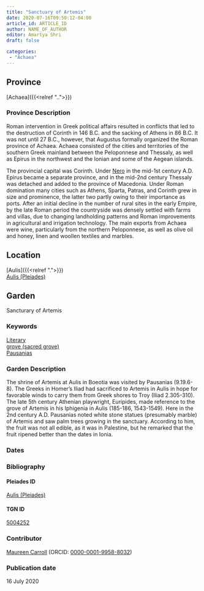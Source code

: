 ```yaml
---
title: "Sanctuary of Artemis"
date: 2020-07-16T09:50:12-04:00
article_id: ARTICLE_ID
author: NAME_OF_AUTHOR
editor: Amartya Shri
draft: false

categories:
 - "Achaea"
---
```


## Province

[Achaea]({{<relref "..">}})

### Province Description

Roman intervention in Greek political affairs resulted in conflicts that led to the destruction of Corinth in 146 B.C. and the sacking of Athens in 86 B.C. It was not until 27 B.C., however, that Augustus formally organized the Roman province of Achaea. Achaea consisted of the cities and territories of the southern Greek mainland between the Peloponnese and Thessaly, as well as Epirus in the northwest and the Ionian and some of the Aegean islands.

The provincial capital was Corinth. Under [Nero](link) in the mid-1st century A.D. Epirus became a separate province, and in the mid-2nd century Thessaly was detached and added to the province of Macedonia. Under Roman domination many cities such as Athens, Sparta, Patras, and Corinth grew in size and prominence, the latter two partly owing to their importance as ports.  After an initial decline in the number of rural sites in the early Empire, by the late Roman period the countryside was densely settled with farms and villas, due to changing landholding patterns and Roman improvements in agricultural and irrigation technology. The main exports from Achaea were wine, particularly from the northern Peloponnese, as well as olive oil and honey, linen and woollen textiles and marbles.

## Location

[Aulis]({{<relref ".">}}) \
[Aulis (Pleiades)](https://pleiades.stoa.org/places/579889)

<!--### Location Description-->

<!-- LEAVE THIS BLANK FOR NOW -->

<!--## Sublocation-->

<!--
[AREA WITHIN LOCATION, LIKE “PALATINE HILL”](GEOREFERENCE LINK)
A sublocation is any area larger than an individual garden, but located within a location. I would always try to include a link to a controlled vocabulary here if possible. This ID may well be different from the Garden ID, e.g., Pompeii versus a Garden in one of the houses which has its own Pleiades ID.
-->

<!--### Sublocation Description-->

<!-- DESCRIPTION -->

## Garden

Sancturary of Artemis


### Keywords

[Literary](#) \
[grove (sacred grove)](http://vocab.getty.edu/page/aat/300251876) \
[Pausanias](https://catalog.perseus.org/cite-collections/authors/urn:cite:perseus:author.1054.1) 

### Garden Description

The shrine of Artemis at Aulis in Boeotia was visited by Pausanias (9.19.6-8).  The Greeks in Homer’s Iliad had sacrificed to Artemis in Aulis in hope for favorable winds to carry them from Greek shores to Troy (Iliad 2.305-310). The late 5th century Athenian playwright, Euripides, made reference to the grove of Artemis in his Iphigenia in Aulis (185-186, 1543-1549).  Here in the 2nd century A.D. Pausanias noted white stone statues (presumably marble) of Artemis and saw palm trees growing in the sanctuary.   According to him, the fruit was not all edible, as it was in Palestine, but he remarked that the fruit ripened better than the dates in Ionia.

<!--### Maps-->

<!--
{{< figure src="../images/image_name.ext" alt="alt_text" title="CAPTION" >}}
-->

<!--### Plans-->

<!--
{{< figure src="IMG_URL" alt="ALT_TEXT" title="CAPTION" >}}
-->

<!--### Images-->

<!--
{{< figure src="../images/image_name.ext" alt="alt_text" title="CAPTION" >}}
-->

### Dates
<!-- Format: For now, include dates exactly as written in the document. We will revisit the question of date formatting once more data have been collected. -->
<!-- If no date, use "unspecified" -->

### Bibliography

<!--
- BIB_ENTRY [(worldcat)](WORLDCAT_LINK_URL)
-->

<!--#### Periodo ID-->

<!-- [PERIODO_ID](https://pleiades.stoa.org/places/PLEIADES_ID) -->

#### Pleiades ID

[Aulis (Pleiades)](https://pleiades.stoa.org/places/579889)

#### TGN ID

[5004252](http://vocab.getty.edu/page/tgn/5004252)

### Contributor

[Maureen Carroll](link) (ORCID: [0000-0001-9958-8032](https://orcid.org/0000-0001-9958-8032))  

### Publication date

16 July 2020

<!--### Related articles-->

<!-- Links to other related articles. Leave blank for now -->
